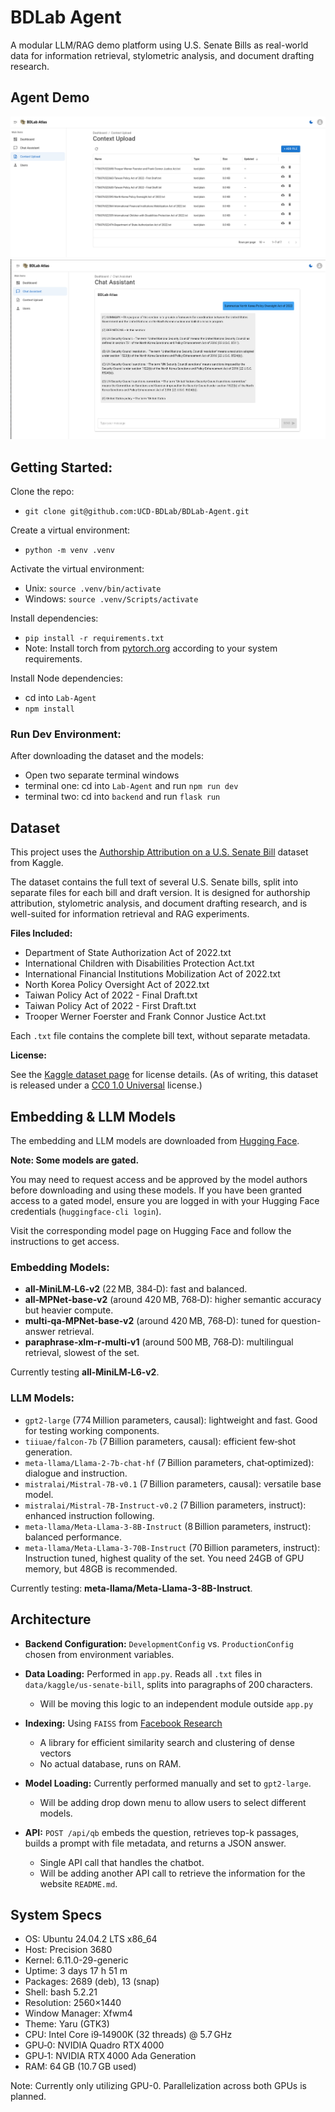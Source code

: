 # BDLab Agent
A modular LLM/RAG demo platform using U.S. Senate Bills as real-world data for information retrieval, stylometric analysis, and document drafting research.

## Agent Demo

![demo1](Assets/contex-upload.png)
![demo2](Assets/bdlab-atlas.png)

## Getting Started:
Clone the repo:

- `git clone git@github.com:UCD-BDLab/BDLab-Agent.git`

Create a virtual environment:

- `python -m venv .venv`

Activate the virtual environment:

- Unix: `source .venv/bin/activate`
- Windows: `source .venv/Scripts/activate`

Install dependencies:

- `pip install -r requirements.txt`
- Note: Install torch from [pytorch.org](https://pytorch.org/get-started/locally/) according to your system requirements.

Install Node dependencies:

- cd into `Lab-Agent`
- `npm install`

### Run Dev Environment:
After downloading the dataset and the models:

- Open two separate terminal windows
- terminal one: cd into `Lab-Agent` and run `npm run dev`
- terminal two: cd into `backend` and run `flask run`

## Dataset
This project uses the [Authorship Attribution on a U.S. Senate Bill](https://www.kaggle.com/datasets/markjma/authorship-attribution-on-a-us-senate-bill) dataset from Kaggle.

The dataset contains the full text of several U.S. Senate bills, split into separate files for each bill and draft version. It is designed for authorship attribution, stylometric analysis, and document drafting research, and is well-suited for information retrieval and RAG experiments.

**Files Included:**  

- Department of State Authorization Act of 2022.txt  
- International Children with Disabilities Protection Act.txt  
- International Financial Institutions Mobilization Act of 2022.txt  
- North Korea Policy Oversight Act of 2022.txt  
- Taiwan Policy Act of 2022 - Final Draft.txt  
- Taiwan Policy Act of 2022 - First Draft.txt  
- Trooper Werner Foerster and Frank Connor Justice Act.txt

Each `.txt` file contains the complete bill text, without separate metadata.

**License:**  

See the [Kaggle dataset page](https://www.kaggle.com/datasets/markjma/authorship-attribution-on-a-us-senate-bill) for license details. (As of writing, this dataset is released under a [CC0 1.0 Universal](https://creativecommons.org/publicdomain/zero/1.0/) license.)

## Embedding & LLM Models

The embedding and LLM models are downloaded from [Hugging Face](https://huggingface.co/).

**Note: Some models are gated.**

You may need to request access and be approved by the model authors before downloading and using these models.
If you have been granted access to a gated model, ensure you are logged in with your Hugging Face credentials (`huggingface-cli login`).

Visit the corresponding model page on Hugging Face and follow the instructions to get access.

### Embedding Models:

- **all‑MiniLM‑L6‑v2** (22 MB, 384‑D): fast and balanced.
- **all‑MPNet‑base‑v2** (around 420 MB, 768‑D): higher semantic accuracy but heavier compute.
- **multi‑qa‑MPNet‑base‑v2** (around 420 MB, 768‑D): tuned for question-answer retrieval.
- **paraphrase‑xlm‑r‑multi‑v1** (around 500 MB, 768‑D): multilingual retrieval, slowest of the set.

Currently testing **all‑MiniLM‑L6‑v2**.

### LLM Models:

- `gpt2-large` (774 Million parameters, causal): lightweight and fast. Good for testing working components.
- `tiiuae/falcon-7b` (7 Billion parameters, causal): efficient few‑shot generation.
- `meta-llama/Llama-2-7b-chat-hf` (7 Billion parameters, chat‑optimized): dialogue and instruction.
- `mistralai/Mistral-7B-v0.1` (7 Billion parameters, causal): versatile base model.
- `mistralai/Mistral-7B-Instruct-v0.2` (7 Billion parameters, instruct): enhanced instruction following.
- `meta-llama/Meta-Llama-3-8B-Instruct` (8 Billion parameters, instruct): balanced performance.
- `meta-llama/Meta-Llama-3-70B-Instruct` (70 Billion parameters, instruct): Instruction tuned, highest quality of the set. You need 24GB of GPU memory, but 48GB is recommended.

Currently testing: **meta-llama/Meta-Llama-3-8B-Instruct**.

## Architecture

- **Backend Configuration:** `DevelopmentConfig` vs. `ProductionConfig` chosen from environment variables.

- **Data Loading:** Performed in `app.py`. Reads all `.txt` files in `data/kaggle/us-senate-bill`, splits into paragraphs of 200 characters.
    - Will be moving this logic to an independent module outside `app.py`

- **Indexing:** Using `FAISS` from [Facebook Research]("https://github.com/facebookresearch/faiss")
    - A library for efficient similarity search and clustering of dense vectors
    - No actual database, runs on RAM.

- **Model Loading:** Currently performed manually and set to `gpt2-large`.
    - Will be adding drop down menu to allow users to select different models.

- **API:** `POST /api/qb` embeds the question, retrieves top-k passages, builds a prompt with file metadata, and returns a JSON answer.
    - Single API call that handles the chatbot.
    - Will be adding another API call to retrieve the information for the website `README.md`.


## System Specs

- OS: Ubuntu 24.04.2 LTS x86_64
- Host: Precision 3680
- Kernel: 6.11.0-29-generic
- Uptime: 3 days 17 h 51 m
- Packages: 2689 (deb), 13 (snap)
- Shell: bash 5.2.21
- Resolution: 2560×1440
- Window Manager: Xfwm4
- Theme: Yaru (GTK3)
- CPU: Intel Core i9‑14900K (32 threads) @ 5.7 GHz
- GPU‑0: NVIDIA Quadro RTX 4000
- GPU‑1: NVIDIA RTX 4000 Ada Generation
- RAM: 64 GB (10.7 GB used)

Note: Currently only utilizing GPU-0. Parallelization across both GPUs is planned.

